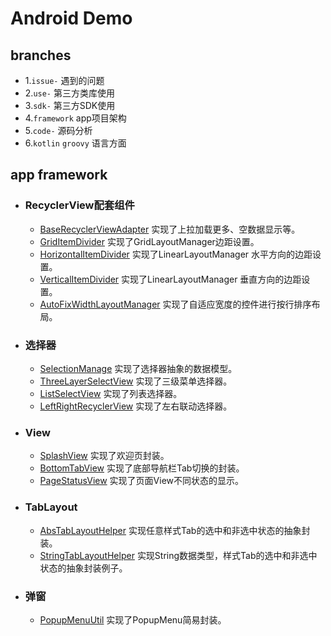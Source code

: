 
# Android Demo

## branches
  - 1.`issue-`              遇到的问题
  - 2.`use-`             第三方类库使用
  - 3.`sdk-`                第三方SDK使用
  - 4.`framework`           app项目架构
  - 5.`code-`               源码分析
  - 6.`kotlin` `groovy`     语言方面

## app framework
- ### RecyclerView配套组件
    - [BaseRecyclerViewAdapter](https://github.com/obelieve/Demo/blob/framework/frame/src/main/java/com/zxy/frame/adapter/BaseRecyclerViewAdapter.java)
    实现了上拉加载更多、空数据显示等。
    - [GridItemDivider](https://github.com/obelieve/Demo/blob/framework/frame/src/main/java/com/zxy/frame/adapter/item_decoration/GridItemDivider.java)
	实现了GridLayoutManager边距设置。
	- [HorizontalItemDivider](https://github.com/obelieve/Demo/blob/framework/frame/src/main/java/com/zxy/frame/adapter/item_decoration/HorizontalItemDivider.java)
	实现了LinearLayoutManager 水平方向的边距设置。
	- [VerticalItemDivider](https://github.com/obelieve/Demo/blob/framework/frame/src/main/java/com/zxy/frame/adapter/item_decoration/VerticalItemDivider.java)
	实现了LinearLayoutManager 垂直方向的边距设置。
	- [AutoFixWidthLayoutManager](https://github.com/obelieve/Demo/blob/framework/frame/src/main/java/com/zxy/frame/adapter/layout_manager/AutoFixWidthLayoutManager.java)
	实现了自适应宽度的控件进行按行排序布局。
- ### 选择器
	- [SelectionManage](https://github.com/obelieve/Demo/blob/framework/frame/src/main/java/com/zxy/frame/utils/SelectionManage.java)
	实现了选择器抽象的数据模型。
	- [ThreeLayerSelectView](https://github.com/obelieve/Demo/blob/framework/frame/src/main/java/com/zxy/frame/view/select/ThreeLayerSelectView.java)
	实现了三级菜单选择器。
	- [ListSelectView](https://github.com/obelieve/Demo/blob/framework/frame/src/main/java/com/zxy/frame/view/select/ListSelectView.java)
	实现了列表选择器。
	- [LeftRightRecyclerView](https://github.com/obelieve/Demo/blob/framework/frame/src/main/java/com/zxy/frame/view/LeftRightRecyclerView.java)
	实现了左右联动选择器。
- ### View
	- [SplashView](https://github.com/obelieve/Demo/blob/framework/frame/src/main/java/com/zxy/frame/view/SplashView.java)
	实现了欢迎页封装。
	- [BottomTabView](https://github.com/obelieve/Demo/blob/framework/frame/src/main/java/com/zxy/frame/view/BottomTabView.java)
	实现了底部导航栏Tab切换的封装。
	- [PageStatusView](https://github.com/obelieve/Demo/blob/framework/frame/src/main/java/com/zxy/frame/view/PageStatusView.java)
	实现了页面View不同状态的显示。
- ### TabLayout
	- [AbsTabLayoutHelper](https://github.com/obelieve/Demo/blob/framework/frame/src/main/java/com/zxy/frame/utils/tab/AbsTabLayoutHelper.java)
	实现任意样式Tab的选中和非选中状态的抽象封装。
	- [StringTabLayoutHelper](https://github.com/obelieve/Demo/blob/framework/app/src/main/java/com/zxy/demo/utils/StringTabLayoutHelper.java)
	实现String数据类型，样式Tab的选中和非选中状态的抽象封装例子。
- ### 弹窗
	- [PopupMenuUtil](https://github.com/obelieve/Demo/blob/framework/frame/src/main/java/com/zxy/frame/utils/PopupMenuUtil.java)
	实现了PopupMenu简易封装。
